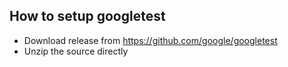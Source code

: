 ## How to setup googletest

- Download release from https://github.com/google/googletest
- Unzip the source directly

